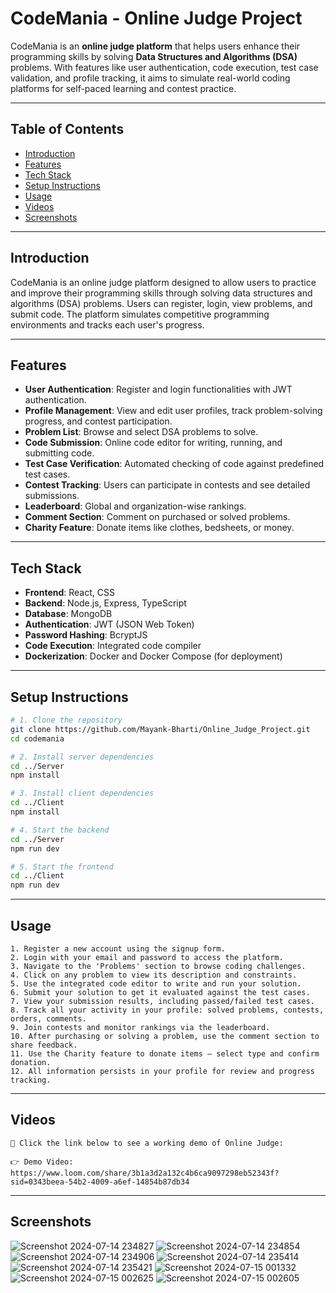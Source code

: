 # CodeMania - Online Judge Project

CodeMania is an **online judge platform** that helps users enhance their programming skills by solving **Data Structures and Algorithms (DSA)** problems. With features like user authentication, code execution, test case validation, and profile tracking, it aims to simulate real-world coding platforms for self-paced learning and contest practice.

---

## Table of Contents

- [Introduction](#introduction)
- [Features](#features)
- [Tech Stack](#tech-stack)
- [Setup Instructions](#setup-instructions)
- [Usage](#usage)
- [Videos](#videos)
- [Screenshots](#screenshots)

---

## Introduction

CodeMania is an online judge platform designed to allow users to practice and improve their programming skills through solving data structures and algorithms (DSA) problems. Users can register, login, view problems, and submit code. The platform simulates competitive programming environments and tracks each user's progress.

---

## Features

- **User Authentication**: Register and login functionalities with JWT authentication.  
- **Profile Management**: View and edit user profiles, track problem-solving progress, and contest participation.  
- **Problem List**: Browse and select DSA problems to solve.  
- **Code Submission**: Online code editor for writing, running, and submitting code.  
- **Test Case Verification**: Automated checking of code against predefined test cases.  
- **Contest Tracking**: Users can participate in contests and see detailed submissions.  
- **Leaderboard**: Global and organization-wise rankings.  
- **Comment Section**: Comment on purchased or solved problems.  
- **Charity Feature**: Donate items like clothes, bedsheets, or money.

---

## Tech Stack

- **Frontend**: React, CSS  
- **Backend**: Node.js, Express, TypeScript  
- **Database**: MongoDB  
- **Authentication**: JWT (JSON Web Token)  
- **Password Hashing**: BcryptJS  
- **Code Execution**: Integrated code compiler  
- **Dockerization**: Docker and Docker Compose (for deployment)

---

## Setup Instructions

```bash
# 1. Clone the repository
git clone https://github.com/Mayank-Bharti/Online_Judge_Project.git
cd codemania

# 2. Install server dependencies
cd ../Server
npm install

# 3. Install client dependencies
cd ../Client
npm install

# 4. Start the backend
cd ../Server
npm run dev

# 5. Start the frontend
cd ../Client
npm run dev
```

---

## Usage

```text
1. Register a new account using the signup form.
2. Login with your email and password to access the platform.
3. Navigate to the 'Problems' section to browse coding challenges.
4. Click on any problem to view its description and constraints.
5. Use the integrated code editor to write and run your solution.
6. Submit your solution to get it evaluated against the test cases.
7. View your submission results, including passed/failed test cases.
8. Track all your activity in your profile: solved problems, contests, orders, comments.
9. Join contests and monitor rankings via the leaderboard.
10. After purchasing or solving a problem, use the comment section to share feedback.
11. Use the Charity feature to donate items — select type and confirm donation.
12. All information persists in your profile for review and progress tracking.
```

---

## Videos

```text
🎥 Click the link below to see a working demo of Online Judge:

👉 Demo Video: https://www.loom.com/share/3b1a3d2a132c4b6ca9097298eb52343f?sid=0343beea-54b2-4009-a6ef-14854b87db34
```

---

## Screenshots

![Screenshot 2024-07-14 234827](https://github.com/user-attachments/assets/7cebe038-b137-4dc7-afa4-55e31d3fb8b4)
![Screenshot 2024-07-14 234854](https://github.com/user-attachments/assets/a0194f74-4470-49cd-bfd1-e79bb07b20ff)
![Screenshot 2024-07-14 234906](https://github.com/user-attachments/assets/1499a855-02d0-4e49-9664-d3b442e6a120)
![Screenshot 2024-07-14 235414](https://github.com/user-attachments/assets/593465cd-6a33-429e-9f51-3c4f7a3a82d5)
![Screenshot 2024-07-14 235421](https://github.com/user-attachments/assets/8a725155-caed-4304-8d96-ab48a1021a95)
![Screenshot 2024-07-15 001332](https://github.com/user-attachments/assets/0a45fa82-1ee2-4f8e-9edd-30482b3ba8b8)
![Screenshot 2024-07-15 002625](https://github.com/user-attachments/assets/71fb562e-8623-4449-a564-e196bb6bbc24)
![Screenshot 2024-07-15 002605](https://github.com/user-attachments/assets/8abacfa2-e6ea-4b8f-852f-220a793e4d28)

